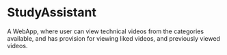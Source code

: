 # StudyAssistant
A WebApp, where user can view technical videos from the categories available, and has provision for viewing liked videos, and previously viewed videos.
